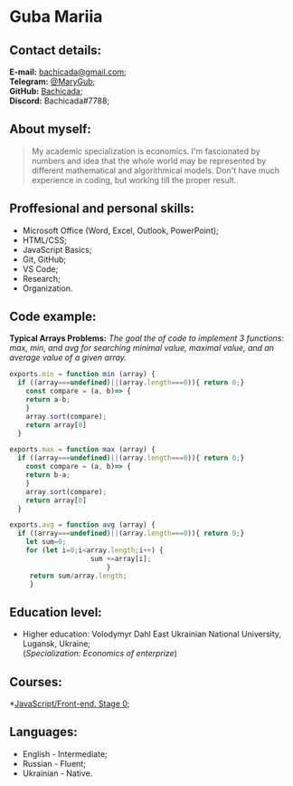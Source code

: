 # Guba Mariia

## Contact details:
**E-mail:** bachicada@gmail.com;\
**Telegram:** [@MaryGub](https://t.me/MaryGub);\
**GitHub:** [Bachicada](https://github.com/Bachicada);\
**Discord:** Bachicada#7788;

## About myself: 
> My academic specialization is economics. I'm fascionated by numbers and idea that the whole world may be represented by different mathematical and algorithmical models. Don't have much experience in coding, but working till the proper result.

## Proffesional and personal skills:
* Microsoft Office (Word, Excel, Outlook, PowerPoint);
* HTML/CSS;
* JavaScript Basics;
* Git, GitHub;
* VS Code;
* Research;
* Organization.

## Code example:
**Typical Arrays Problems:**
*The goal the of code to implement 3 functions: max, min, and avg for searching minimal value, maximal value, and an average value of a given array.*
```javascript
exports.min = function min (array) {
  if ((array===undefined)||(array.length===0)){ return 0;}
    const compare = (a, b)=> {
    return a-b;
    }
    array.sort(compare);
    return array[0]
  }

exports.max = function max (array) {
  if ((array===undefined)||(array.length===0)){ return 0;}
    const compare = (a, b)=> {
    return b-a;
    }
    array.sort(compare);
    return array[0]
  }

exports.avg = function avg (array) {
  if ((array===undefined)||(array.length===0)){ return 0;}
    let sum=0;
    for (let i=0;i<array.length;i++) {
                    sum +=array[i];
                        }
     return sum/array.length;
     }
```
## Education level:
- Higher education: Volodymyr Dahl East Ukrainian National University, Lugansk, Ukraine;\
(*Specialization: Economics of enterprize*)

## Courses:
*[JavaScript/Front-end. Stage 0](https://rs.school/js-stage0/);

## Languages:
* English - Intermediate;
* Russian - Fluent;
* Ukrainian - Native.
